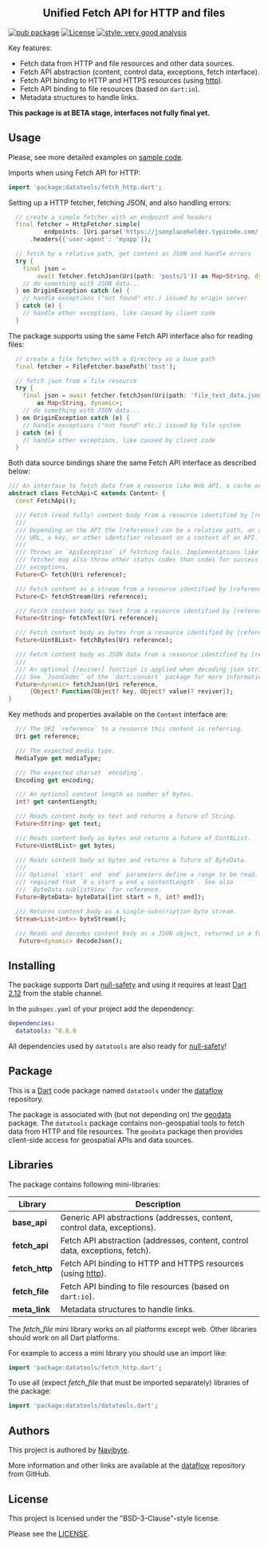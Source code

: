 <h2 align="center">Unified Fetch API for HTTP and files</h2>

[![pub package](https://img.shields.io/pub/v/datatools.svg)](https://pub.dev/packages/datatools) [![License](https://img.shields.io/badge/License-BSD%203--Clause-blue.svg)](https://opensource.org/licenses/BSD-3-Clause) [![style: very good analysis](https://img.shields.io/badge/style-very_good_analysis-B22C89.svg)](https://pub.dev/packages/very_good_analysis)

Key features:
* Fetch data from HTTP and file resources and other data sources.
* Fetch API abstraction (content, control data, exceptions, fetch interface).
* Fetch API binding to HTTP and HTTPS resources (using [http](https://pub.dev/packages/http)).
* Fetch API binding to file resources (based on `dart:io`).
* Metadata structures to handle links.

**This package is at BETA stage, interfaces not fully final yet.** 

## Usage

Please, see more detailed examples on 
[sample code](example/datatools_example.dart).

Imports when using Fetch API for HTTP:

```dart
import 'package:datatools/fetch_http.dart';
```

Setting up a HTTP fetcher, fetching JSON, and also handling errors:

```dart
  // create a simple fetcher with an endpoint and headers
  final fetcher = HttpFetcher.simple(
          endpoints: [Uri.parse('https://jsonplaceholder.typicode.com/')])
      .headers({'user-agent': 'myapp'});

  // fetch by a relative path, get content as JSON and handle errors
  try {
    final json = 
        await fetcher.fetchJson(Uri(path: 'posts/1')) as Map<String, dynamic>;
    // do something with JSON data...
  } on OriginException catch (e) {
    // handle exceptions ("not found" etc.) issued by origin server
  } catch (e) {
    // handle other exceptions, like caused by client code 
  }
```

The package supports using the same Fetch API interface also for reading files:

```dart
  // create a file fetcher with a directory as a base path
  final fetcher = FileFetcher.basePath('test');

  // fetch json from a file resource
  try {
    final json = await fetcher.fetchJson(Uri(path: 'file_test_data.json'))
        as Map<String, dynamic>;
    // do something with JSON data...
  } on OriginException catch (e) {
    // handle exceptions ("not found" etc.) issued by file system
  } catch (e) {
    // handle other exceptions, like caused by client code 
  }
```

Both data source bindings share the same Fetch API interface as described below:

```dart
/// An interface to fetch data from a resource like Web API, a cache or a file.
abstract class FetchApi<C extends Content> {
  const FetchApi();

  /// Fetch (read fully) content body from a resource identified by [reference].
  ///
  /// Depending on the API the [reference] can be a relative path, an absolute
  /// URL, a key, or other identifier relevant on a context of an API.
  ///
  /// Throws an `ApiException` if fetching fails. Implementations like HTTP
  /// fetcher may also throw other status codes than codes for success as
  /// exceptions.
  Future<C> fetch(Uri reference);

  /// Fetch content as a stream from a resource identified by [reference].
  Future<C> fetchStream(Uri reference);

  /// Fetch content body as text from a resource identified by [reference].
  Future<String> fetchText(Uri reference);

  /// Fetch content body as bytes from a resource identified by [reference].
  Future<Uint8List> fetchBytes(Uri reference);

  /// Fetch content body as JSON data from a resource identified by [reference].
  ///
  /// An optional [reviver] function is applied when decoding json string data.
  /// See `JsonCodec` of the `dart:convert` package for more information.
  Future<dynamic> fetchJson(Uri reference,
      {Object? Function(Object? key, Object? value)? reviver});
}
```

Key methods and properties available on the `Content` interface are:

```dart
  /// The URI `reference` to a resource this content is referring.
  Uri get reference;

  /// The expected media type.
  MediaType get mediaType;

  /// The expected charset `encoding`.
  Encoding get encoding;

  /// An optional content length as number of bytes.
  int? get contentLength;

  /// Reads content body as text and returns a future of String.
  Future<String> get text;

  /// Reads content body as bytes and returns a future of Uint8List.
  Future<Uint8List> get bytes;

  /// Reads content body as bytes and returns a future of ByteData.
  ///
  /// Optional `start` and `end` parameters define a range to be read. It's
  /// required that `0 ≤ start ≤ end ≤ contentLength`. See also
  /// `ByteData.sublistView` for reference.
  Future<ByteData> byteData([int start = 0, int? end]);

  /// Returns content body as a single-subscription byte stream.
  Stream<List<int>> byteStream();

  /// Reads and decodes content body as a JSON object, returned in a future.
   Future<dynamic> decodeJson();
```

## Installing

The package supports Dart [null-safety](https://dart.dev/null-safety) and 
using it requires at least
[Dart 2.12](https://medium.com/dartlang/announcing-dart-2-12-499a6e689c87)
from the stable channel. 

In the `pubspec.yaml` of your project add the dependency:

```yaml
dependencies:
  datatools: ^0.8.0 
```

All dependencies used by `datatools` are also ready for 
[null-safety](https://dart.dev/null-safety)!

## Package

This is a [Dart](https://dart.dev/) code package named `datatools` under the 
[dataflow](https://github.com/navibyte/dataflow) repository. 

The package is associated with (but not depending on) the
[geodata](https://pub.dev/packages/geodata) package. The `datatools` package 
contains non-geospatial tools to fetch data from HTTP and file resources. The
`geodata` package then provides client-side access for geospatial APIs and data
sources. 

## Libraries

The package contains following mini-libraries:

Library         | Description 
----------------| -----------
**base_api**   | Generic API abstractions (addresses, content, control data, exceptions).
**fetch_api**   | Fetch API abstraction (addresses, content, control data, exceptions, fetch).
**fetch_http**  | Fetch API binding to HTTP and HTTPS resources (using [http](https://pub.dev/packages/http)).
**fetch_file**  | Fetch API binding to file resources (based on `dart:io`).
**meta_link**   | Metadata structures to handle links.

The *fetch_file* mini library works on all platforms except web. Other libraries
should work on all Dart platforms.

For example to access a mini library you should use an import like:

```dart
import 'package:datatools/fetch_http.dart';
```

To use all (expect *fetch_file* that must be imported separately) libraries of the 
package:

```dart
import 'package:datatools/datatools.dart';
```

## Authors

This project is authored by [Navibyte](https://navibyte.com).

More information and other links are available at the
[dataflow](https://github.com/navibyte/dataflow) repository from GitHub. 

## License

This project is licensed under the "BSD-3-Clause"-style license.

Please see the 
[LICENSE](https://github.com/navibyte/dataflow/blob/main/LICENSE).